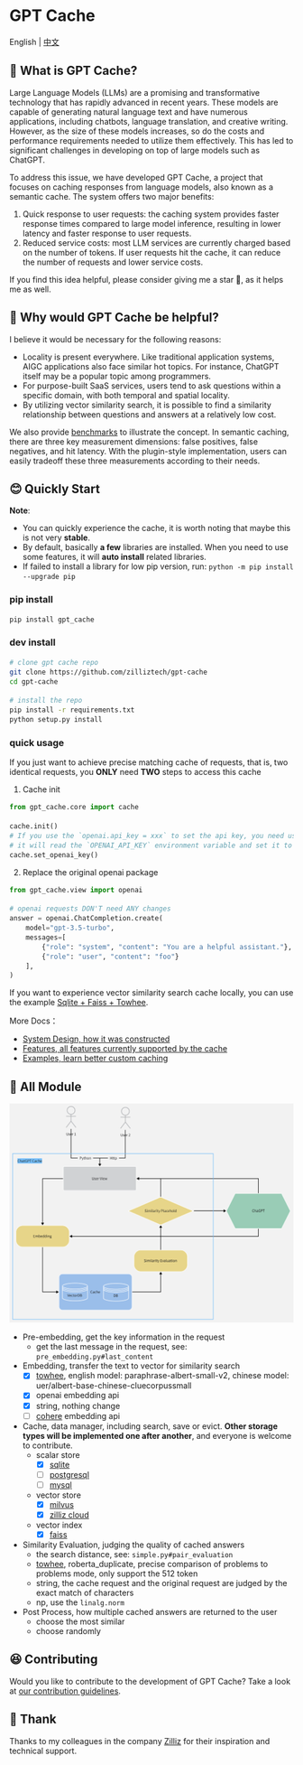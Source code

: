 # GPT Cache

English | [中文](README-CN.md)

## 🤠 What is GPT Cache?

Large Language Models (LLMs) are a promising and transformative technology that has rapidly advanced in recent years. These models are capable of generating natural language text and have numerous applications, including chatbots, language translation, and creative writing. However, as the size of these models increases, so do the costs and performance requirements needed to utilize them effectively. This has led to significant challenges in developing on top of large models such as ChatGPT.

To address this issue, we have developed GPT Cache, a project that focuses on caching responses from language models, also known as a semantic cache. The system offers two major benefits:

1. Quick response to user requests: the caching system provides faster response times compared to large model inference, resulting in lower latency and faster response to user requests.
2. Reduced service costs: most LLM services are currently charged based on the number of tokens. If user requests hit the cache, it can reduce the number of requests and lower service costs.

If you find this idea helpful, please consider giving me a star 🌟, as it helps me as well.

## 🤔 Why would GPT Cache be helpful?

I believe it would be necessary for the following reasons:

- Locality is present everywhere. Like traditional application systems, AIGC applications also face similar hot topics. For instance, ChatGPT itself may be a popular topic among programmers.
- For purpose-built SaaS services, users tend to ask questions within a specific domain, with both temporal and spatial locality.
- By utilizing vector similarity search, it is possible to find a similarity relationship between questions and answers at a relatively low cost.

We also provide [benchmarks](https://github.com/zilliztech/gpt-cache/blob/main/example/benchmark/benchmark_sqlite_faiss_towhee.py) to illustrate the concept. In semantic caching, there are three key measurement dimensions: false positives, false negatives, and hit latency. With the plugin-style implementation, users can easily tradeoff these three measurements according to their needs.

## 😊 Quickly Start

**Note**:
- You can quickly experience the cache, it is worth noting that maybe this is not very **stable**.
- By default, basically **a few** libraries are installed. When you need to use some features, it will **auto install** related libraries.
- If failed to install a library for low pip version, run: `python -m pip install --upgrade pip` 

### pip install

```bash
pip install gpt_cache
```

### dev install

```bash
# clone gpt cache repo
git clone https://github.com/zilliztech/gpt-cache
cd gpt-cache

# install the repo
pip install -r requirements.txt
python setup.py install
```

### quick usage

If you just want to achieve precise matching cache of requests, that is, two identical requests, you **ONLY** need **TWO** steps to access this cache

1. Cache init

```python
from gpt_cache.core import cache

cache.init()
# If you use the `openai.api_key = xxx` to set the api key, you need use `cache.set_openai_key()` to replace it.
# it will read the `OPENAI_API_KEY` environment variable and set it to ensure the security of the key.
cache.set_openai_key()
```
2. Replace the original openai package

```python
from gpt_cache.view import openai

# openai requests DON'T need ANY changes
answer = openai.ChatCompletion.create(
    model="gpt-3.5-turbo",
    messages=[
        {"role": "system", "content": "You are a helpful assistant."},
        {"role": "user", "content": "foo"}
    ],
)
```

If you want to experience vector similarity search cache locally, you can use the example [Sqlite + Faiss + Towhee](example/sqlite_faiss_towhee/sqlite_faiss_towhee.py).

More Docs：
- [System Design, how it was constructed](doc/system.md)
- [Features, all features currently supported by the cache](doc/feature.md)
- [Examples, learn better custom caching](example/example.md)


## 🤗 All Module

![GPTCache Struct](doc/GPTCacheStructure.png)

- Pre-embedding, get the key information in the request
  - get the last message in the request, see: `pre_embedding.py#last_content`
- Embedding, transfer the text to vector for similarity search
  - [x] [towhee](https://towhee.io/), english model: paraphrase-albert-small-v2, chinese model: uer/albert-base-chinese-cluecorpussmall
  - [x] openai embedding api
  - [x] string, nothing change
  - [ ] [cohere](https://docs.cohere.ai/reference/embed) embedding api  
- Cache, data manager, including search, save or evict. **Other storage types will be implemented one after another**, and everyone is welcome to contribute.
  - scalar store
    - [x] [sqlite](https://sqlite.org/docs.html)
    - [ ] [postgresql](https://www.postgresql.org/)
    - [ ] [mysql](https://www.mysql.com/)
  - vector store
    - [x] [milvus](https://milvus.io/)
    - [x] [zilliz cloud](https://cloud.zilliz.com/)
  - vector index
    - [x] [faiss](https://faiss.ai/)
- Similarity Evaluation, judging the quality of cached answers
  - the search distance, see: `simple.py#pair_evaluation`
  - [towhee](https://towhee.io/), roberta_duplicate, precise comparison of problems to problems mode, only support the 512 token
  - string, the cache request and the original request are judged by the exact match of characters
  - np, use the `linalg.norm`
- Post Process, how multiple cached answers are returned to the user
  - choose the most similar
  - choose randomly


## 😆 Contributing

Would you like to contribute to the development of GPT Cache? Take a look at [our contribution guidelines](doc/contributing.md).


## 🙏 Thank

Thanks to my colleagues in the company [Zilliz](https://zilliz.com/) for their inspiration and technical support.
